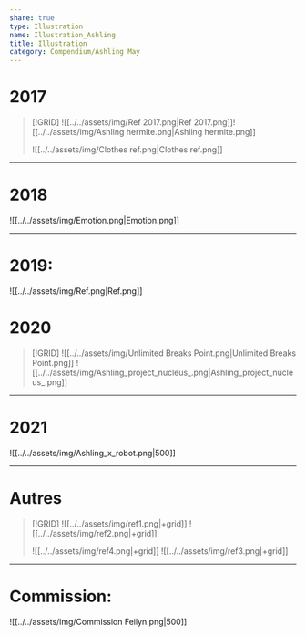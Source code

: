 ```yaml
---
share: true
type: Illustration
name: Illustration_Ashling
title: Illustration
category: Compendium/Ashling May
---
```



# 2017

>[!GRID]
>![[../../assets/img/Ref 2017.png|Ref 2017.png]]![[../../assets/img/Ashling hermite.png|Ashling hermite.png]]
>
>![[../../assets/img/Clothes ref.png|Clothes ref.png]]

---
# 2018
![[../../assets/img/Emotion.png|Emotion.png]]

---
# 2019:
![[../../assets/img/Ref.png|Ref.png]]

# 2020
>[!GRID]
> ![[../../assets/img/Unlimited Breaks Point.png|Unlimited Breaks Point.png]] ![[../../assets/img/Ashling_project_nucleus_.png|Ashling_project_nucleus_.png]]

---
# 2021
![[../../assets/img/Ashling_x_robot.png|500]]

---
# Autres
>[!GRID]
>![[../../assets/img/ref1.png|+grid]] ![[../../assets/img/ref2.png|+grid]]
>
>![[../../assets/img/ref4.png|+grid]] ![[../../assets/img/ref3.png|+grid]]


---

# Commission:
![[../../assets/img/Commission Feilyn.png|500]]